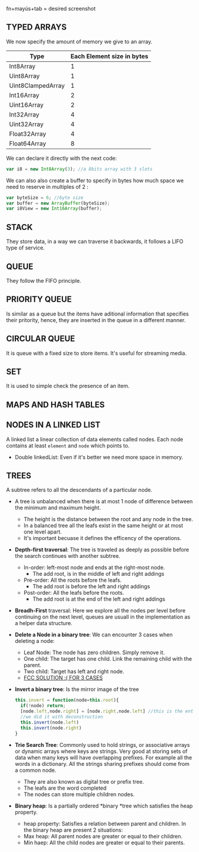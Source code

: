 fn+mayús+tab = desired screenshot

## TYPED ARRAYS

We now specify the amount of memory we give to an array.

| Type              | Each Element size in bytes |
| ----------------- | -------------------------- |
| Int8Array         | 1                          |
| Uint8Array        | 1                          |
| Uint8ClampedArray | 1                          |
| Int16Array        | 2                          |
| Uint16Array       | 2                          |
| Int32Array        | 4                          |
| Uint32Array       | 4                          |
| Float32Array      | 4                          |
| Float64Array      | 8                          |

We can declare it directly with the next code:

```js
var i8 = new Int8Array(3); //a 8bits array with 3 slots
```

We can also also create a buffer to specify in bytes how much space we need to reserve in multiples of 2 :

```js
var byteSize = 6; //byte size
var buffer = new ArrayBuffer(byteSize);
var i8View = new Int16Array(buffer);
```

## STACK

They store data, in a way we can traverse it backwards, it follows a LIFO
type of service.

## QUEUE

They follow the FIFO principle.

## PRIORITY QUEUE

Is similar as a queue but the items have aditional information that specifies
their pritority, hence, they are inserted in the queue in a different manner.

## CIRCULAR QUEUE

It is queue with a fixed size to store items. It's useful for streaming media.

## SET

It is used to simple check the presence of an item.

## MAPS AND HASH TABLES

## NODES IN A LINKED LIST

A linked list a linear collection of data elements called nodes.
Each node contains at least `element` and `node` which points to.

- Double linkedList: Even if it's better we need more space in memory.

## TREES

A subtree refers to all the descendants of a particular node.

- A tree is unbalanced when there is at most 1 node of difference between the minimum and maximum height.
  - The height is the distance between the root and any node in the tree.
  - In a balanced tree all the leafs exist in the same height or at most one level apart.
  - It's important becuase it defines the efficency of the operations.
- **Depth-first traversal**: The tree is traveled as deeply as possible before the search continues with another subtree.
  - In-order: left-most node and ends at the right-most node.
    - The add root, is in the middle of left and right addings
  - Pre-order: All the roots before the leafs.
    - The add root is before the left and right addings
  - Post-order: All the leafs before the roots.
    - The add root is at the end of the left and right addings
- **Breadh-First** traversal: Here we explore all the nodes per level before
  continuing on the next level, queues are usuall in the implementation 
  as a helper data structure.
- **Delete a Node in a binary tree**: We can encounter 3 cases
  when deleting a node: 
  - Leaf Node: The node has zero children. Simply remove it.
  - One child: The target has one child. Link the remaining child
    with the parent.
  - Two child: Target has left and right node.
  - [FCC SOLUTION :( FOR 3 CASES](https://forum.freecodecamp.org/t/freecodecamp-challenge-guide-delete-a-node-with-two-children-in-a-binary-search-tree/301639)
- **Invert a binary tree**: Is the mirror image of the tree
  ```js
  this.invert = function(node=this.root){
    if(!node) return; 
    [node.left,node.right] = [node.right,node.left] //this is the entire logic to solve the problem
    //we did it with deconstruction
    this.invert(node.left) 
    this.invert(node.right)
  }
  ```
- **Trie Search Tree**: Commonly used to hold strings, or associative arrays or
  dynamic arrays where keys are strings. Very good at storing sets of data
  when many keys will have overlapping prefixes. For example all the words
  in a dictionary. All the strings sharing prefixes should  come from a common node.
  - They are also known as digital tree or prefix tree. 
  - The leafs are the word completed
  - The nodes can store multiple children nodes.

- **Binary heap**: Is a partially ordered *binary *tree which satisfies the heap property.
  - heap property: Satisfies a relation between parent and children.
  In the binary heap are present 2 situations:
  - Max heap: All parent nodes are greater or equal to their children.
  - Min haep: All the child nodes are greater or equal to their parents.
  
